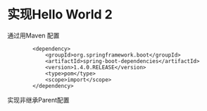 实现Hello World 2
=================
通过用Maven 配置
```
        <dependency>
            <groupId>org.springframework.boot</groupId>
            <artifactId>spring-boot-dependencies</artifactId>
            <version>1.4.0.RELEASE</version>
            <type>pom</type>
            <scope>import</scope>
        </dependency>
```
实现非继承Parent配置
